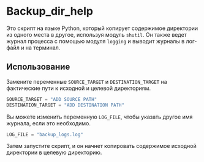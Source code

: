 # Backup_dir_help 

Это скрипт на языке Python, который копирует содержимое директории из одного места в другое, используя модуль `shutil`. Он также ведет журнал процесса с помощью модуля `logging` и выводит журналы в лог-файл и на терминал.

## Использование
Замените переменные `SOURCE_TARGET` и `DESTINATION_TARGET` на фактические пути к исходной и целевой директориям.

```python
SOURCE_TARGET = "ADD SOURCE PATH"
DESTINATION_TARGET = "ADD DESTINATION PATH"
```

Вы можете изменить переменную `LOG_FILE`, чтобы указать другое имя журнала, если это необходимо.
```python
LOG_FILE = "backup_logs.log"
```

Затем запустите скрипт, и он начнет копировать содержимое исходной директории в целевую директорию.
